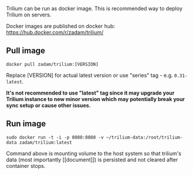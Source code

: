 Trilium can be run as docker image. This is recommended way to deploy Trilium on servers.

Docker images are published on docker hub: https://hub.docker.com/r/zadam/trilium/

## Pull image

~~~~
docker pull zadam/trilium:[VERSION]
~~~~

Replace [VERSION] for actual latest version or use "series" tag - e.g. `0.31-latest`.

**It's not recommended to use "latest" tag since it may upgrade your Trilium instance to new minor version which may potentially break your sync setup or cause other issues.**

## Run image

~~~~
sudo docker run -t -i -p 8080:8080 -v ~/trilium-data:/root/trilium-data zadam/trilium:latest
~~~~

Command above is mounting volume to the host system so that trilium's data (most importantly [[document]]) is persisted and not cleared after container stops.